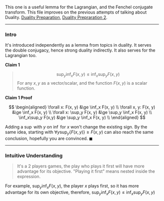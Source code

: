 This one is a useful lemma for the Lagrangian, and the Fenchel conjugate transform. This file improves on the previous attempts of talking about Duality. [Duality Preparation](../../AMATH%20515%20Optimization%20Fundamentals/Duality/Duality%20Preparation.md), [Duality Prepraration 2](../../AMATH%20515%20Optimization%20Fundamentals/Duality/Duality%20Prepraration%202.md). 

---
### **Intro**

It's introduced independently as a lemma from topics in duality. It serves the double conjugacy, hence strong duality indirectly. It also serves for the Lagrangian too. 

**Claim 1**

> $$
> \sup_y\inf_x F(x, y) \le \inf_x\sup_y F(x,y)
> $$
> For any $x, y$ as a vector/scalar, and the function $F(x,y)$ is a scalar function. 

**Claim 1 Proof**


$$
\begin{aligned}
    \forall x: F(x, y) &\ge \inf_x F(x, y)
    \\
    \forall x, y: F(x, y) &\ge \inf_x F(x, y)
    \\
    \forall x: \sup_y F(x, y) &\ge \sup_y \inf_x F(x, y)
    \\
    \inf_x\sup_y F(x,y) &\ge \sup_y \inf_x F(x, y)
    \\
\end{aligned}
$$

Adding a $\sup$ with $y$ on $\inf$ for $x$ won't change the existing sign. By the same idea, starting with $\forall y \sup_y\{F(x, y)\} \ge F(x, y)$ can also reach the same conclusion, hopefully you are convinced. $\blacksquare$

---
### **Intuitive Understanding**

> It's a 2 players games, the play who plays it first will have more advantage for its objective. "Playing it first" means nested inside the expression. 

For example, $\sup_y\inf_x F(x, y)$, the player $x$ plays first, so it has more advantage for its own objective, therefore, $\sup_y\inf_x F(x, y)\le \inf_x\sup_y F(x, y)$
